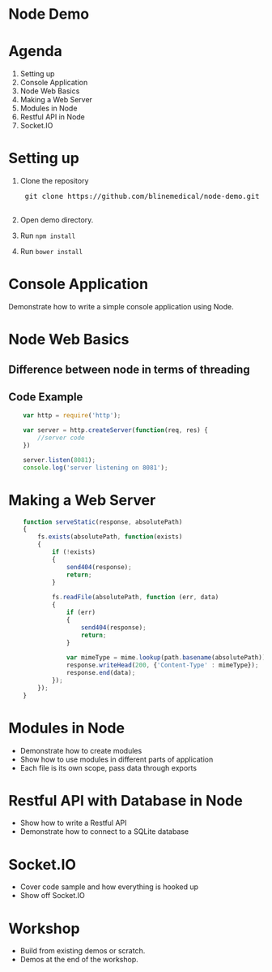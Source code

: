 Node Demo
=========

# Agenda

1. Setting up
2. Console Application
3. Node Web Basics
4. Making a Web Server
5. Modules in Node
6. Restful API in Node
7. Socket.IO

# Setting up

1. Clone the repository

	<pre>
	git clone https://github.com/blinemedical/node-demo.git
	</pre>

2. Open demo directory.
3. Run `npm install`
4. Run `bower install`

# Console Application

Demonstrate how to write a simple console application using Node.

# Node Web Basics

## Difference between node in terms of threading

## Code Example

```javascript
	var http = require('http'); 

	var server = http.createServer(function(req, res) {
		//server code
	})

	server.listen(8081);
	console.log('server listening on 8081');
```
	

# Making a Web Server

```javascript
	function serveStatic(response, absolutePath)
	{
		fs.exists(absolutePath, function(exists)
		{
			if (!exists)
			{
				send404(response);
				return;
			}
				
			fs.readFile(absolutePath, function (err, data)
			{
				if (err) 
				{
					send404(response);
					return;
				}
				
				var mimeType = mime.lookup(path.basename(absolutePath));
				response.writeHead(200, {'Content-Type' : mimeType});
				response.end(data);
			});
		});
	}
```

# Modules in Node

* Demonstrate how to create modules
* Show how to use modules in different parts of application
* Each file is its own scope, pass data through exports

# Restful API with Database in Node

* Show how to write a Restful API
* Demonstrate how to connect to a SQLite database 

# Socket.IO

* Cover code sample and how everything is hooked up
* Show off Socket.IO

# Workshop

* Build from existing demos or scratch.
* Demos at the end of the workshop.